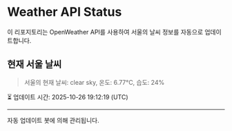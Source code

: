 
# Weather API Status

이 리포지토리는 OpenWeather API를 사용하여 서울의 날씨 정보를 자동으로 업데이트합니다.

## 현재 서울 날씨
> 서울의 현재 날씨: clear sky, 온도: 6.77°C, 습도: 24%

⏳ 업데이트 시간: 2025-10-26 19:12:19 (UTC)

---
자동 업데이트 봇에 의해 관리됩니다.
